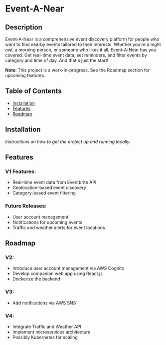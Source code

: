 # Event-A-Near

## Description

Event-A-Near is a comprehensive event discovery platform for people who want to find nearby events tailored to their interests. Whether you're a night owl, a morning person, or someone who likes it all, Event-A-Near has you covered. Get real-time event data, set reminders, and filter events by category and time of day. And that's just the start!

**Note**: This project is a work-in-progress. See the Roadmap section for upcoming features.

## Table of Contents

- [Installation](#installation)
- [Features](#features)
- [Roadmap](#roadmap)

## Installation

_Instructions on how to get the project up and running locally._

## Features

### V1 Features:

- Real-time event data from Eventbrite API
- Geolocation-based event discovery
- Category-based event filtering

### Future Releases:

- User account management
- Notifications for upcoming events
- Traffic and weather alerts for event locations

## Roadmap

### V2:

- Introduce user account management via AWS Cognito
- Develop companion web app using React.js
- Dockerize the backend

### V3:

- Add notifications via AWS SNS

### V4:

- Integrate Traffic and Weather API
- Implement microservices architecture
- Possibly Kubernetes for scaling
